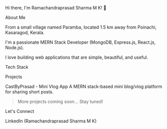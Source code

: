 Hi there, I'm Ramachandraprasad Sharma M K! 👋

About Me

From a small village named Paramba, located 1.5 km away from Poinachi, Kasaragod, Kerala.

I'm a passionate MERN Stack Developer (MongoDB, Express.js, React.js, Node.js).

I love building web applications that are simple, beautiful, and useful.


Tech Stack

Projects

CastByPrasad - Mini Vlog App
A MERN stack-based mini blog/vlog platform for sharing short posts.


> More projects coming soon... Stay tuned!



Let's Connect

LinkedIn (Ramachandraprasad Sharma M K)


